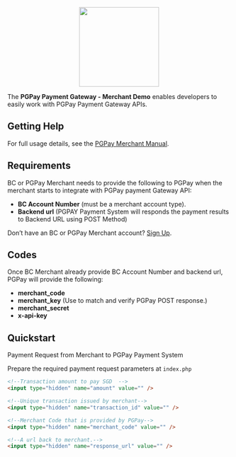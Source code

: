 <p align="center"><img src="https://payment.bullioncurrencies.com/assets/img/logo.png" width="180"></p>

The **PGPay Payment Gateway - Merchant Demo** enables developers to easily work with PGPay Payment Gateway APIs.
 
## Getting Help

For full usage details, see the [PGPay Merchant Manual](https://bullioncurrencies.com/merchantdocs/).

## Requirements

BC or PGPay Merchant needs to provide the following to PGPay when the merchant starts to integrate with PGPay payment Gateway API:

- **BC Account Number** (must be a merchant account type).
- **Backend url** (PGPAY Payment System will responds the payment results to Backend URL using POST Method)
 
Don’t have an BC or PGPay Merchant account? [Sign Up](https://www.pg-pay.com/signup.php). 

## Codes

Once BC Merchant already provide BC Account Number and backend url, PGPay will provide the following:

- **merchant_code**
- **merchant_key** (Use to match and verify PGPay POST response.)
- **merchant_secret**
- **x-api-key**

## Quickstart

Payment Request from Merchant to PGPay Payment System

Prepare the required payment request parameters at `index.php`

```html
<!--Transaction amount to pay SGD  -->
<input type="hidden" name="amount" value="" />

<!--Unique transaction issued by merchant-->
<input type="hidden" name="transaction_id" value="" />	

<!--Merchant Code that is provided by PGPay-->
<input type="hidden" name="merchant_code" value="" />

<!--A url back to merchant.-->
<input type="hidden" name="response_url" value="" /> 
```